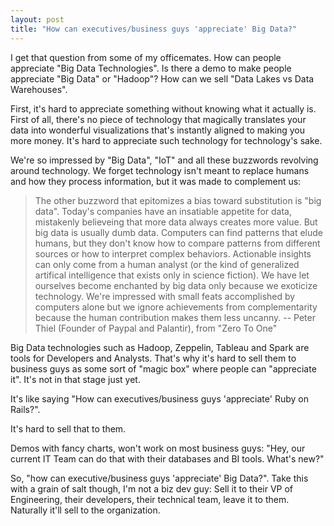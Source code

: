 ```yaml
---
layout: post
title: "How can executives/business guys 'appreciate' Big Data?"
---
```


I get that question from some of my officemates. How can people appreciate "Big Data Technologies". Is there a demo to make people appreciate "Big Data" or "Hadoop"? How can we sell "Data Lakes vs Data Warehouses".

First, it's hard to appreciate something without knowing what it actually is. First of all, there's no piece of technology that magically translates your data into wonderful visualizations that's instantly aligned to making you more money. It's hard to appreciate such technology for technology's sake. 

We're so impressed by "Big Data", "IoT" and all these buzzwords revolving around technology. We forget technology isn't meant to replace humans and how they process information, but it was made to complement us:

> The other buzzword that epitomizes a bias toward substitution is "big data". Today's companies have an insatiable appetite for data, mistakenly believeing that more data always creates more value. But big data is usually dumb data. Computers can find patterns that elude humans, but they don't know how to compare patterns from different sources or how to interpret complex behaviors. Actionable insights can only come from a human analyst (or the kind of generalized artifical intelligence that exists only in science fiction). 
> We have let ourselves become enchanted by big data only because we exoticize technology. We're impressed with small feats accomplished by computers alone but we ignore achievements from complementarity because the human contribution makes them less uncanny. -- Peter Thiel (Founder of Paypal and Palantir), from "Zero To One"

Big Data technologies such as Hadoop, Zeppelin, Tableau and Spark are tools for Developers and Analysts. That's why it's hard to sell them to business guys as some sort of "magic box" where people can "appreciate it". It's not in that stage just yet.

It's like saying "How can executives/business guys 'appreciate' Ruby on Rails?". 

It's hard to sell that to them. 

Demos with fancy charts, won't work on most business guys: "Hey, our current IT Team can do that with their databases and BI tools. What's new?"

So, "how can executive/business guys 'appreciate' Big Data?". Take this with a grain of salt though, I'm not a biz dev guy: Sell it to their VP of Engineering, their developers, their technical team, leave it to them. Naturally it'll sell to the organization.